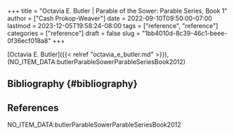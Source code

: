 +++
title = "Octavia E. Butler | Parable of the Sower: Parable Series, Book 1"
author = ["Cash Prokop-Weaver"]
date = 2022-09-10T09:50:00-07:00
lastmod = 2023-12-05T19:58:24-08:00
tags = ["reference", "reference"]
categories = ["reference"]
draft = false
slug = "1bb4010d-8c39-46c1-beee-0f36ecf018a8"
+++

[Octavia E. Butler]({{< relref "octavia_e_butler.md" >}}), (NO_ITEM_DATA:butlerParableSowerParableSeriesBook2012)


## Bibliography {#bibliography}

## References

<style>.csl-entry{text-indent: -1.5em; margin-left: 1.5em;}</style><div class="csl-bib-body">
  <div class="csl-entry">NO_ITEM_DATA:butlerParableSowerParableSeriesBook2012</div>
</div>
